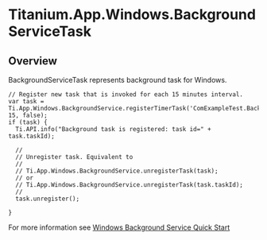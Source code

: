 # Titanium.App.Windows.BackgroundServiceTask

<ProxySummary/>

## Overview

BackgroundServiceTask represents background task for Windows.

    // Register new task that is invoked for each 15 minutes interval.
    var task = Ti.App.Windows.BackgroundService.registerTimerTask('ComExampleTest.BackgroundServiceTask', 15, false);
    if (task) {
      Ti.API.info("Background task is registered: task id=" + task.taskId);

      //
      // Unregister task. Equivalent to 
      //
      // Ti.App.Windows.BackgroundService.unregisterTask(task);
      // or
      // Ti.App.Windows.BackgroundService.unregisterTask(task.taskId);
      //
      task.unregister();

    }

For more information see [Windows Background Service Quick Start](http://docs.appcelerator.com/platform/latest/#!/guide/Windows_Background_Service_Quick_Start)

<ApiDocs/>
